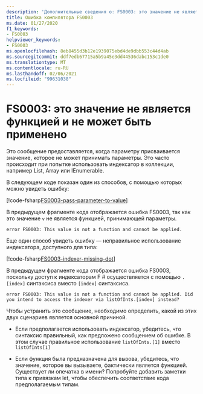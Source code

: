 ```yaml
---
description: 'Дополнительные сведения о: FS0003: это значение не является функцией и не может быть применено'
title: Ошибка компилятора FS0003
ms.date: 01/27/2020
f1_keywords:
- FS0003
helpviewer_keywords:
- FS0003
ms.openlocfilehash: 8eb8455d3b12e1939075ebd4de9dbb553c44d4ab
ms.sourcegitcommit: ddf7edb67715a5b9a45e3dd44536dabc153c1de0
ms.translationtype: MT
ms.contentlocale: ru-RU
ms.lasthandoff: 02/06/2021
ms.locfileid: "99631038"
---
```

# <a name="fs0003-this-value-is-not-a-function-and-cannot-be-applied"></a>FS0003: это значение не является функцией и не может быть применено

Это сообщение предоставляется, когда параметру присваивается значение, которое не может принимать параметры.  Это часто происходит при попытке использовать индексатор в коллекции, например List, Array или IEnumerable.

В следующем коде показан один из способов, с помощью которых можно увидеть ошибку:

[!code-fsharp[FS0003-pass-parameter-to-value](~/samples/snippets/fsharp/compiler-messages/fs0003.fsx#L2-L4)]

В предыдущем фрагменте кода отображается ошибка FS0003, так как это значение `v` не является функцией, принимающей параметры.

```text
error FS0003: This value is not a function and cannot be applied.
```

Еще один способ увидеть ошибку — неправильное использование индексатора, доступного для типа:

[!code-fsharp[FS0003-indexer-missing-dot](~/samples/snippets/fsharp/compiler-messages/fs0003.fsx#L7-L8)]

В предыдущем фрагменте кода отображается ошибка FS0003, поскольку доступ к индексаторам F # осуществляется с помощью `.[index]` синтаксиса вместо `[index]` синтаксиса.

```text
error FS0003: This value is not a function and cannot be applied. Did you intend to access the indexer via listOfInts.[index] instead?
```

Чтобы устранить это сообщение, необходимо определить, какой из этих двух сценариев является основной причиной.

- Если предполагается использовать индексатор, убедитесь, что синтаксис правильный, как предложено сообщением об ошибке. В этом случае правильное использование `listOfInts.[1]` вместо `listOfInts[1]`

- Если функция была предназначена для вызова, убедитесь, что значение, которое вы вызываете, фактически является функцией. Существует ли опечатка в имени? Попробуйте добавить заметки типа к привязкам let, чтобы обеспечить соответствие кода предполагаемым типам.
